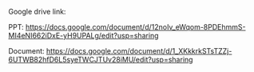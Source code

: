 Google drive link:


PPT: https://docs.google.com/document/d/12noIv_eWqom-8PDEhmmS-MI4eNI662iDxE-yH9UPALg/edit?usp=sharing






Document: https://docs.google.com/document/d/1_XKkkrkSTsTZZj-6UTWB82hfD6L5syeTWCJTUv28iMU/edit?usp=sharing
